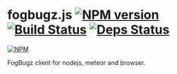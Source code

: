 # fogbugz.js [![NPM version](https://badge.fury.io/js/fogbugz.js.png)](http://badge.fury.io/js/fogbugz.js) [![Build Status][status]][statusurl] [![Deps Status][depstatus]][depstatusurl]

[![NPM][npm]](https://nodei.co/npm/fogbugz.js/)

FogBugz client for nodejs, meteor and browser.

[status]: https://drone.io/github.com/sergeyt/fogbugz.js/status.png
[statusurl]: https://drone.io/github.com/sergeyt/fogbugz.js/latest
[depstatus]: https://david-dm.org/sergeyt/fogbugz.js.png
[depstatusurl]: https://david-dm.org/sergeyt/fogbugz.js
[npm]: https://nodei.co/npm/fogbugz.js.png?downloads=true&stars=true
